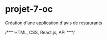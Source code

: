 # projet-7-oc
Création d'une application d'avis de restaurants

/*** HTML, CSS, React.js, API ***/ 
